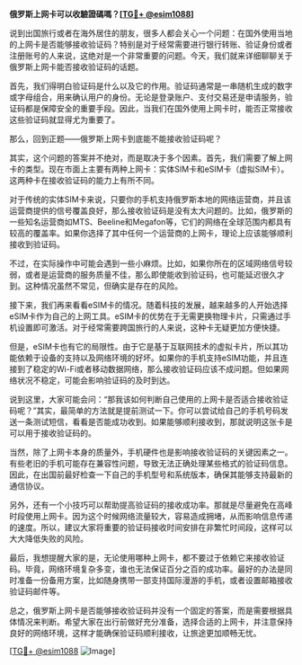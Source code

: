 **俄罗斯上网卡可以收驗證碼嗎？[[TG💪+ @esim1088](https://t.me/s/esim1088)]**

说到出国旅行或者在海外居住的朋友，很多人都会关心一个问题：在国外使用当地的上网卡是否能够接收验证码？特别是对于经常需要进行银行转账、验证身份或者注册账号的人来说，这绝对是一个非常重要的问题。今天，我们就来详细聊聊关于俄罗斯上网卡能否接收验证码的话题。

首先，我们得明白验证码是什么以及它的作用。验证码通常是一串随机生成的数字或字母组合，用来确认用户的身份。无论是登录账户、支付交易还是申请服务，验证码都是保障安全的重要手段。因此，当我们在国外使用上网卡时，能否正常接收这些验证码就显得尤为重要了。

那么，回到正题——俄罗斯上网卡到底能不能接收验证码呢？

其实，这个问题的答案并不绝对，而是取决于多个因素。首先，我们需要了解上网卡的类型。现在市面上主要有两种上网卡：实体SIM卡和eSIM卡（虚拟SIM卡）。这两种卡在接收验证码的能力上有所不同。

对于传统的实体SIM卡来说，只要你的手机支持俄罗斯本地的网络运营商，并且该运营商提供的信号覆盖良好，那么接收验证码是没有太大问题的。比如，俄罗斯的一些知名运营商如MTS、Beeline和Megafon等，它们的网络在全球范围内都具有较高的覆盖率。如果你选择了其中任何一个运营商的上网卡，理论上应该能够顺利接收到验证码。

不过，在实际操作中可能会遇到一些小麻烦。比如，如果你所在的区域网络信号较弱，或者是运营商的服务质量不佳，那么即使能收到验证码，也可能延迟很久才到。这种情况虽然不常见，但确实是存在的风险。

接下来，我们再来看看eSIM卡的情况。随着科技的发展，越来越多的人开始选择eSIM卡作为自己的上网工具。eSIM卡的优势在于无需更换物理卡片，只需通过手机设置即可激活。对于经常需要跨国旅行的人来说，这种卡无疑更加方便快捷。

但是，eSIM卡也有它的局限性。由于它是基于互联网技术的虚拟卡片，所以其功能依赖于设备的支持以及网络环境的好坏。如果你的手机支持eSIM功能，并且连接到了稳定的Wi-Fi或者移动数据网络，那么接收验证码应该不成问题。但如果网络状况不稳定，可能会影响验证码的及时到达。

说到这里，大家可能会问：“那我该如何判断自己使用的上网卡是否适合接收验证码呢？”其实，最简单的方法就是提前测试一下。你可以尝试给自己的手机号码发送一条测试短信，看看是否能成功收到。如果能够顺利接收到，那就说明这张卡是可以用于接收验证码的。

当然，除了上网卡本身的质量外，手机硬件也是影响接收验证码的关键因素之一。有些老旧的手机可能存在兼容性问题，导致无法正确处理某些格式的验证码信息。因此，在出国前最好检查一下自己的手机型号和系统版本，确保其能够支持最新的通信协议。

另外，还有一个小技巧可以帮助提高验证码的接收成功率。那就是尽量避免在高峰时段使用上网卡。因为这个时候网络流量较大，容易造成拥堵，从而影响信息传递的速度。所以，建议大家将重要的验证码接收时间安排在非繁忙时间段，这样可以大大降低失败的风险。

最后，我想提醒大家的是，无论使用哪种上网卡，都不要过于依赖它来接收验证码。毕竟，网络环境复杂多变，谁也无法保证百分之百的成功率。最好的办法是同时准备一份备用方案，比如随身携带一部支持国际漫游的手机，或者设置邮箱接收验证码邮件等。

总之，俄罗斯上网卡是否能够接收验证码并没有一个固定的答案，而是需要根据具体情况来判断。希望大家在出行前做好充分准备，选择合适的上网卡，并注意保持良好的网络环境，这样才能确保验证码顺利接收，让旅途更加顺畅无忧。

[[TG💪+ @esim1088](https://t.me/s/esim1088) ![Image](https://i.postimg.cc/4NQfJmqS/Snipaste-2025-05-13-00-14-12.png)]
